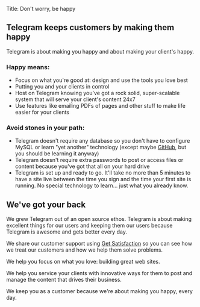 Title:	Don't worry, be happy

## Telegram keeps customers by making them happy ##

Telegram is about making you happy and about making your client's happy.

### Happy means:

* Focus on what you're good at: design and use the tools you love best
* Putting you and your clients in control
* Host on Telegram knowing you've got a rock solid, super-scalable system that
  will serve your client's content 24x7
* Use features like emailing PDFs of pages and other stuff to make life easier for your clients

### Avoid stones in your path:

* Telegram doesn't require any database so you don't have to configure MySQL or learn "yet another" technology (except maybe [GitHub](http://github.com), but you should be learning it anyway)
* Telegram doesn't require extra passwords to post or access files or content because
  you've got that all on your hard drive
* Telegram is set up and ready to go. It'll take no more than 5 minutes to have a site
  live between the time you sign and the time your first site is running. No special
  technology to learn… just what you already know.

## We've got your back ##

We grew Telegram out of an open source ethos. Telegram is about making excellent things
for our users and keeping them our users because Telegram is awesome and gets
better every day.

We share our customer support using [Get Satisfaction](https://getsatisfaction.com/)
so you can see how we treat our customers and how we help them solve problems.

We help you focus on what you love: building great web sites.

We help you service your clients with innovative ways for them to post and
manage the content that drives their business.

We keep you as a customer because we're about making you happy, every day.
